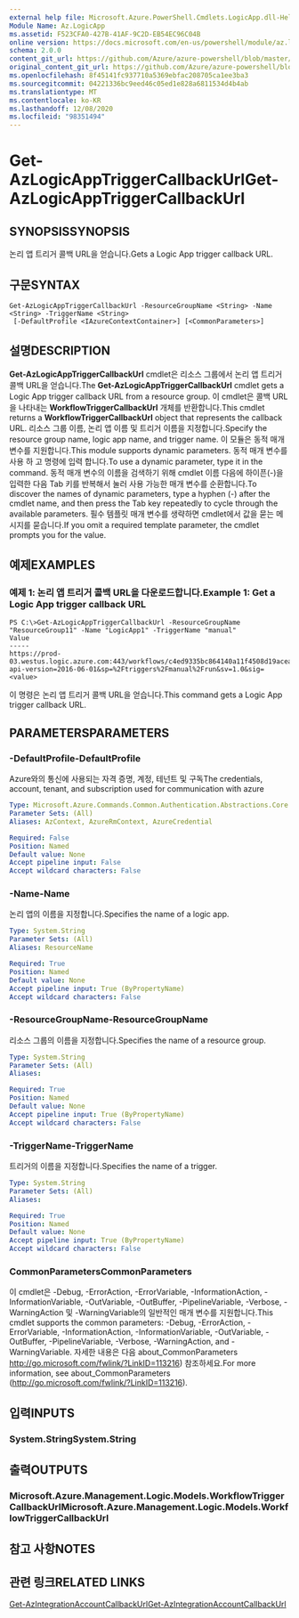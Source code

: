 ```yaml
---
external help file: Microsoft.Azure.PowerShell.Cmdlets.LogicApp.dll-Help.xml
Module Name: Az.LogicApp
ms.assetid: F523CFA0-427B-41AF-9C2D-EB54EC96C04B
online version: https://docs.microsoft.com/en-us/powershell/module/az.logicapp/get-azlogicapptriggercallbackurl
schema: 2.0.0
content_git_url: https://github.com/Azure/azure-powershell/blob/master/src/LogicApp/LogicApp/help/Get-AzLogicAppTriggerCallbackUrl.md
original_content_git_url: https://github.com/Azure/azure-powershell/blob/master/src/LogicApp/LogicApp/help/Get-AzLogicAppTriggerCallbackUrl.md
ms.openlocfilehash: 8f45141fc937710a5369ebfac208705ca1ee3ba3
ms.sourcegitcommit: 04221336bc9eed46c05ed1e828a6811534d4b4ab
ms.translationtype: MT
ms.contentlocale: ko-KR
ms.lasthandoff: 12/08/2020
ms.locfileid: "98351494"
---
```

# <span data-ttu-id="e33a8-101">Get-AzLogicAppTriggerCallbackUrl</span><span class="sxs-lookup"><span data-stu-id="e33a8-101">Get-AzLogicAppTriggerCallbackUrl</span></span>

## <span data-ttu-id="e33a8-102">SYNOPSIS</span><span class="sxs-lookup"><span data-stu-id="e33a8-102">SYNOPSIS</span></span>
<span data-ttu-id="e33a8-103">논리 앱 트리거 콜백 URL을 얻습니다.</span><span class="sxs-lookup"><span data-stu-id="e33a8-103">Gets a Logic App trigger callback URL.</span></span>

## <span data-ttu-id="e33a8-104">구문</span><span class="sxs-lookup"><span data-stu-id="e33a8-104">SYNTAX</span></span>

```
Get-AzLogicAppTriggerCallbackUrl -ResourceGroupName <String> -Name <String> -TriggerName <String>
 [-DefaultProfile <IAzureContextContainer>] [<CommonParameters>]
```

## <span data-ttu-id="e33a8-105">설명</span><span class="sxs-lookup"><span data-stu-id="e33a8-105">DESCRIPTION</span></span>
<span data-ttu-id="e33a8-106">**Get-AzLogicAppTriggerCallbackUrl** cmdlet은 리소스 그룹에서 논리 앱 트리거 콜백 URL을 얻습니다.</span><span class="sxs-lookup"><span data-stu-id="e33a8-106">The **Get-AzLogicAppTriggerCallbackUrl** cmdlet gets a Logic App trigger callback URL from a resource group.</span></span>
<span data-ttu-id="e33a8-107">이 cmdlet은 콜백 URL을 나타내는 **WorkflowTriggerCallbackUrl** 개체를 반환합니다.</span><span class="sxs-lookup"><span data-stu-id="e33a8-107">This cmdlet returns a **WorkflowTriggerCallbackUrl** object that represents the callback URL.</span></span>
<span data-ttu-id="e33a8-108">리소스 그룹 이름, 논리 앱 이름 및 트리거 이름을 지정합니다.</span><span class="sxs-lookup"><span data-stu-id="e33a8-108">Specify the resource group name, logic app name, and trigger name.</span></span>
<span data-ttu-id="e33a8-109">이 모듈은 동적 매개 변수를 지원합니다.</span><span class="sxs-lookup"><span data-stu-id="e33a8-109">This module supports dynamic parameters.</span></span>
<span data-ttu-id="e33a8-110">동적 매개 변수를 사용 하 고 명령에 입력 합니다.</span><span class="sxs-lookup"><span data-stu-id="e33a8-110">To use a dynamic parameter, type it in the command.</span></span>
<span data-ttu-id="e33a8-111">동적 매개 변수의 이름을 검색하기 위해 cmdlet 이름 다음에 하이픈(-)을 입력한 다음 Tab 키를 반복해서 눌러 사용 가능한 매개 변수를 순환합니다.</span><span class="sxs-lookup"><span data-stu-id="e33a8-111">To discover the names of dynamic parameters, type a hyphen (-) after the cmdlet name, and then press the Tab key repeatedly to cycle through the available parameters.</span></span>
<span data-ttu-id="e33a8-112">필수 템플릿 매개 변수를 생략하면 cmdlet에서 값을 묻는 메시지를 묻습니다.</span><span class="sxs-lookup"><span data-stu-id="e33a8-112">If you omit a required template parameter, the cmdlet prompts you for the value.</span></span>

## <span data-ttu-id="e33a8-113">예제</span><span class="sxs-lookup"><span data-stu-id="e33a8-113">EXAMPLES</span></span>

### <span data-ttu-id="e33a8-114">예제 1: 논리 앱 트리거 콜백 URL을 다운로드합니다.</span><span class="sxs-lookup"><span data-stu-id="e33a8-114">Example 1: Get a Logic App trigger callback URL</span></span>
```
PS C:\>Get-AzLogicAppTriggerCallbackUrl -ResourceGroupName "ResourceGroup11" -Name "LogicApp1" -TriggerName "manual"
Value                                                                                                                                                                                                               
-----                                                                                                                                                                                                               
https://prod-03.westus.logic.azure.com:443/workflows/c4ed9335bc864140a11f4508d19acea3/triggers/manual/run?api-version=2016-06-01&sp=%2Ftriggers%2Fmanual%2Frun&sv=1.0&sig=<value>
```

<span data-ttu-id="e33a8-115">이 명령은 논리 앱 트리거 콜백 URL을 얻습니다.</span><span class="sxs-lookup"><span data-stu-id="e33a8-115">This command gets a Logic App trigger callback URL.</span></span>

## <span data-ttu-id="e33a8-116">PARAMETERS</span><span class="sxs-lookup"><span data-stu-id="e33a8-116">PARAMETERS</span></span>

### <span data-ttu-id="e33a8-117">-DefaultProfile</span><span class="sxs-lookup"><span data-stu-id="e33a8-117">-DefaultProfile</span></span>
<span data-ttu-id="e33a8-118">Azure와의 통신에 사용되는 자격 증명, 계정, 테넌트 및 구독</span><span class="sxs-lookup"><span data-stu-id="e33a8-118">The credentials, account, tenant, and subscription used for communication with azure</span></span>

```yaml
Type: Microsoft.Azure.Commands.Common.Authentication.Abstractions.Core.IAzureContextContainer
Parameter Sets: (All)
Aliases: AzContext, AzureRmContext, AzureCredential

Required: False
Position: Named
Default value: None
Accept pipeline input: False
Accept wildcard characters: False
```

### <span data-ttu-id="e33a8-119">-Name</span><span class="sxs-lookup"><span data-stu-id="e33a8-119">-Name</span></span>
<span data-ttu-id="e33a8-120">논리 앱의 이름을 지정합니다.</span><span class="sxs-lookup"><span data-stu-id="e33a8-120">Specifies the name of a logic app.</span></span>

```yaml
Type: System.String
Parameter Sets: (All)
Aliases: ResourceName

Required: True
Position: Named
Default value: None
Accept pipeline input: True (ByPropertyName)
Accept wildcard characters: False
```

### <span data-ttu-id="e33a8-121">-ResourceGroupName</span><span class="sxs-lookup"><span data-stu-id="e33a8-121">-ResourceGroupName</span></span>
<span data-ttu-id="e33a8-122">리소스 그룹의 이름을 지정합니다.</span><span class="sxs-lookup"><span data-stu-id="e33a8-122">Specifies the name of a resource group.</span></span>

```yaml
Type: System.String
Parameter Sets: (All)
Aliases:

Required: True
Position: Named
Default value: None
Accept pipeline input: True (ByPropertyName)
Accept wildcard characters: False
```

### <span data-ttu-id="e33a8-123">-TriggerName</span><span class="sxs-lookup"><span data-stu-id="e33a8-123">-TriggerName</span></span>
<span data-ttu-id="e33a8-124">트리거의 이름을 지정합니다.</span><span class="sxs-lookup"><span data-stu-id="e33a8-124">Specifies the name of a trigger.</span></span>

```yaml
Type: System.String
Parameter Sets: (All)
Aliases:

Required: True
Position: Named
Default value: None
Accept pipeline input: True (ByPropertyName)
Accept wildcard characters: False
```

### <span data-ttu-id="e33a8-125">CommonParameters</span><span class="sxs-lookup"><span data-stu-id="e33a8-125">CommonParameters</span></span>
<span data-ttu-id="e33a8-126">이 cmdlet은 -Debug, -ErrorAction, -ErrorVariable, -InformationAction, -InformationVariable, -OutVariable, -OutBuffer, -PipelineVariable, -Verbose, -WarningAction 및 -WarningVariable의 일반적인 매개 변수를 지원합니다.</span><span class="sxs-lookup"><span data-stu-id="e33a8-126">This cmdlet supports the common parameters: -Debug, -ErrorAction, -ErrorVariable, -InformationAction, -InformationVariable, -OutVariable, -OutBuffer, -PipelineVariable, -Verbose, -WarningAction, and -WarningVariable.</span></span> <span data-ttu-id="e33a8-127">자세한 내용은 다음 about_CommonParameters http://go.microsoft.com/fwlink/?LinkID=113216) 참조하세요.</span><span class="sxs-lookup"><span data-stu-id="e33a8-127">For more information, see about_CommonParameters (http://go.microsoft.com/fwlink/?LinkID=113216).</span></span>

## <span data-ttu-id="e33a8-128">입력</span><span class="sxs-lookup"><span data-stu-id="e33a8-128">INPUTS</span></span>

### <span data-ttu-id="e33a8-129">System.String</span><span class="sxs-lookup"><span data-stu-id="e33a8-129">System.String</span></span>

## <span data-ttu-id="e33a8-130">출력</span><span class="sxs-lookup"><span data-stu-id="e33a8-130">OUTPUTS</span></span>

### <span data-ttu-id="e33a8-131">Microsoft.Azure.Management.Logic.Models.WorkflowTriggerCallbackUrl</span><span class="sxs-lookup"><span data-stu-id="e33a8-131">Microsoft.Azure.Management.Logic.Models.WorkflowTriggerCallbackUrl</span></span>

## <span data-ttu-id="e33a8-132">참고 사항</span><span class="sxs-lookup"><span data-stu-id="e33a8-132">NOTES</span></span>

## <span data-ttu-id="e33a8-133">관련 링크</span><span class="sxs-lookup"><span data-stu-id="e33a8-133">RELATED LINKS</span></span>

[<span data-ttu-id="e33a8-134">Get-AzIntegrationAccountCallbackUrl</span><span class="sxs-lookup"><span data-stu-id="e33a8-134">Get-AzIntegrationAccountCallbackUrl</span></span>](./Get-AzIntegrationAccountCallbackUrl.md)


